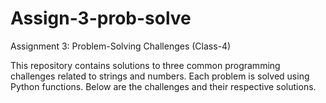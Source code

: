 # Assign-3-prob-solve
Assignment 3: Problem-Solving Challenges (Class-4)

This repository contains solutions to three common programming challenges related to strings and numbers. Each problem is solved using Python functions. Below are the challenges and their respective solutions.
